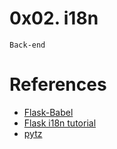 # 0x02. i18n
 `Back-end`


# References
- [Flask-Babel](https://babel.pocoo.org/en/latest/)
- [Flask i18n tutorial](https://blog.miguelgrinberg.com/post/the-flask-mega-tutorial-part-xiii-i18n-and-l10n)
- [pytz](https://sourceforge.net/directory/software-development/)
